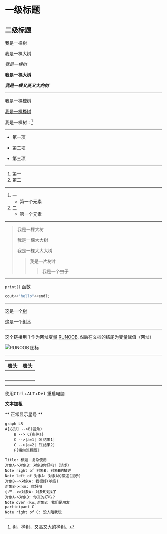 # 一级标题  



## 二级标题



我是一棵树  



我是一棵大树  

*我是一棵树*

**我是一棵大树**

***我是一棵又高又大的树***

***

~~我是一棵槐树~~  

<u>我是一棵桦树</u>  

我是一棵树：[^TREE]  

[^TREE]: 树，桦树，又高又大的桦树。  

---

* 第一项  

* 第二项
* 第三项

---

1. 第一
2. 第二

---

1. 一
   - 第一个元素
2. 二
   - 第一个元素

---

> 我是一棵大树
>
> 我是一棵大大树
>
> 我是一棵大大大树  
>
> > 我是一片树叶
> >
> > > 我是一个虫子

---

`print()` 函数

```c++
cout<<"hello"<<endl;
```

---

这是一个[树](https://baike.baidu.com/item/%E6%A0%91%E5%BD%A2%E7%BD%91%E7%BB%9C/2687917?fr=aladdin)  

这是一个[树木][1]  

[1]:https://changkun.de/modern-cpp/zh-cn/appendix1/index.html

---

这个链接用 1 作为网址变量 [RUNOOB][1].
然后在文档的结尾为变量赋值（网址）

[1]: http://static.runoob.com/images/runoob-logo.png



![RUNOOB 图标](http://static.runoob.com/images/runoob-logo.png)

___

| 表头 | 表头 |
| ---- | ---- |
|      |      |
|      |      |
|      |      |
|      |      |
|      |      |

---

使用<kbd>Ctrl</kbd>+<kbd>ALT</kbd>+<kbd>Del</kbd> 重启电脑

**文本加粗**

\*\* 正常显示星号 \*\*  

```mermaid
graph LR
A[方形] -->B(圆角)
    B --> C{条件a}
    C -->|a=1| D[结果1]
    C -->|a=2| E[结果2]
    F[横向流程图]
```

```sequence
Title: 标题：复杂使用
对象A->对象B: 对象B你好吗?（请求）
Note right of 对象B: 对象B的描述
Note left of 对象A: 对象A的描述(提示)
对象B-->对象A: 我很好(响应)
对象B->小三: 你好吗
小三-->>对象A: 对象B找我了
对象A->对象B: 你真的好吗？
Note over 小三,对象B: 我们是朋友
participant C
Note right of C: 没人陪我玩
```

